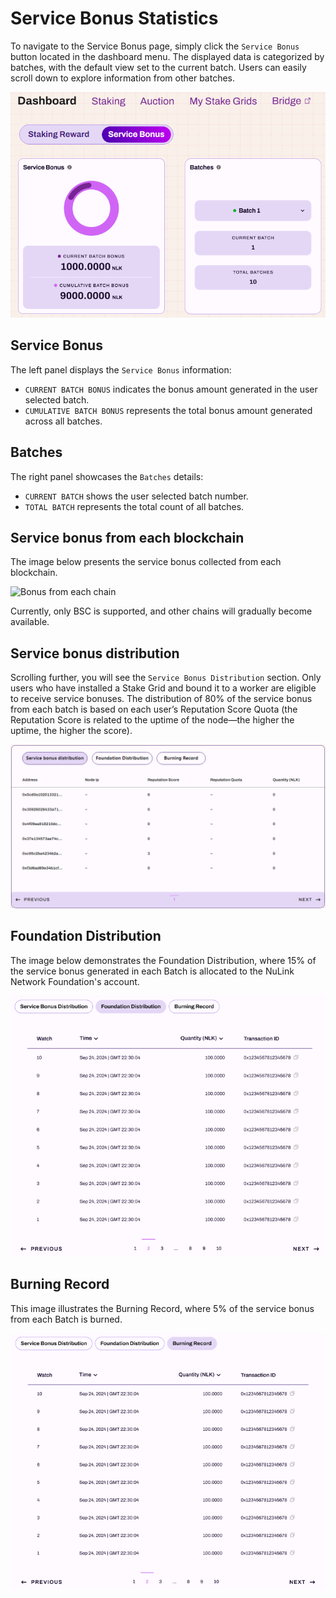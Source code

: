 # Service Bonus Statistics

To navigate to the Service Bonus page, simply click the `Service Bonus` button located in the dashboard menu. 
The displayed data is categorized by batches, with the default view set to the current batch. 
Users can easily scroll down to explore information from other batches.

![Service Bonus](../../miscellaneous/img/dashboard/serviceBonus.png)

## Service Bonus

The left panel displays the `Service Bonus` information: 
* `CURRENT BATCH BONUS` indicates the bonus amount generated in the user selected batch.
* `CUMULATIVE BATCH BONUS` represents the total bonus amount generated across all batches.

## Batches
The right panel showcases the `Batches` details:
* `CURRENT BATCH` shows the user selected batch number.
* `TOTAL BATCH` represents the total count of all batches.

## Service bonus from each blockchain

The image below presents the service bonus collected from each blockchain.

![Bonus from each chain](../../miscellaneous/img/dashboard/bonusChain.png)

Currently, only BSC is supported, and other chains will gradually become available.

## Service bonus distribution

Scrolling further, you will see the `Service Bonus Distribution` section. 
Only users who have installed a Stake Grid and bound it to a worker are eligible to receive service bonuses. 
The distribution of 80% of the service bonus from each batch is based on each user’s Reputation Score Quota (the Reputation Score is related to the uptime of the node—the higher the uptime, the higher the score).

![Bonus from each chain](../../miscellaneous/img/dashboard/bonusDistribution.png)


## Foundation Distribution
The image below demonstrates the Foundation Distribution, where 15% of the service bonus generated in each Batch is allocated to the NuLink Network Foundation's account.

![Foundation Distribution](../../miscellaneous/img/dashboard/foundation.png)

## Burning Record

This image illustrates the Burning Record, where 5% of the service bonus from each Batch is burned.

![Burning Record](../../miscellaneous/img/dashboard/burning.png)

